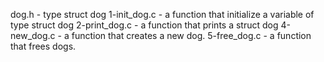 dog.h - type struct dog
1-init_dog.c - a function that initialize a variable of type struct dog
2-print_dog.c - a function that prints a struct dog
4-new_dog.c - a function that creates a new dog.
5-free_dog.c - a function that frees dogs.
